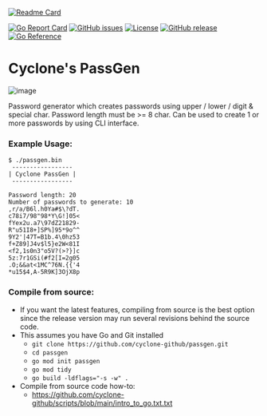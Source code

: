 [![Readme Card](https://github-readme-stats.vercel.app/api/pin/?username=cyclone-github&repo=passgen&theme=gruvbox)](https://github.com/cyclone-github/passgen/)

[![Go Report Card](https://goreportcard.com/badge/github.com/cyclone-github/passgen)](https://goreportcard.com/report/github.com/cyclone-github/passgen)
[![GitHub issues](https://img.shields.io/github/issues/cyclone-github/passgen.svg)](https://github.com/cyclone-github/passgen/issues)
[![License](https://img.shields.io/github/license/cyclone-github/passgen.svg)](LICENSE)
[![GitHub release](https://img.shields.io/github/release/cyclone-github/passgen.svg)](https://github.com/cyclone-github/passgen/releases)
[![Go Reference](https://pkg.go.dev/badge/github.com/cyclone-github/passgen.svg)](https://pkg.go.dev/github.com/cyclone-github/passgen)

# Cyclone's PassGen
![image](https://i.imgur.com/9XzZVIm.png)

Password generator which creates passwords using upper / lower / digit & special char. Password length must be >= 8 char. Can be used to create 1 or more passwords by using CLI interface.

### Example Usage:
```
$ ./passgen.bin
 -----------------
| Cyclone PassGen |
 -----------------

Password length: 20
Number of passwords to generate: 10
,r/a/B6l.h0Ya#$\?dT.
c78i7/98"98*Y\G!]05<
fYex2u.a7\97dZ21829-
R"u51I8+]SP%]95*9o^^
9Y2'|47T=B1b.4\0hz53
f+Z89]J4v$l5}e2W<81I
<f2,1s0n3"o5V?(>?}]c
5z:7r1GSi(#f2[I=2g05
.O;&&at<1MC^76N.{{'4
*u15$4,A-5R9K]3OjX8p
```
### Compile from source:
- If you want the latest features, compiling from source is the best option since the release version may run several revisions behind the source code.
- This assumes you have Go and Git installed
  - `git clone https://github.com/cyclone-github/passgen.git`
  - `cd passgen`
  - `go mod init passgen`
  - `go mod tidy`
  - `go build -ldflags="-s -w" .`
- Compile from source code how-to:
  - https://github.com/cyclone-github/scripts/blob/main/intro_to_go.txt.txt
